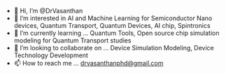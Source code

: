 - 👋 Hi, I’m @DrVasanthan
- 👀 I’m interested in AI and Machine Learning for Semiconductor Nano devices, Quantum Transport, Quantum Devices, AI chip, Spintronics
- 🌱 I’m currently learning ... Quantum Tools, Open source chip simulation modeling for Quantum Transport studies
- 💞️ I’m looking to collaborate on ... Device Simulation Modeling, Device Technology Development 
- 📫 How to reach me ... drvasanthanphd@gmail.com

<!---
DrVasanthan/DrVasanthan is a ✨ special ✨ repository because its `README.md` (this file) appears on your GitHub profile.
You can click the Preview link to take a look at your changes.
--->
